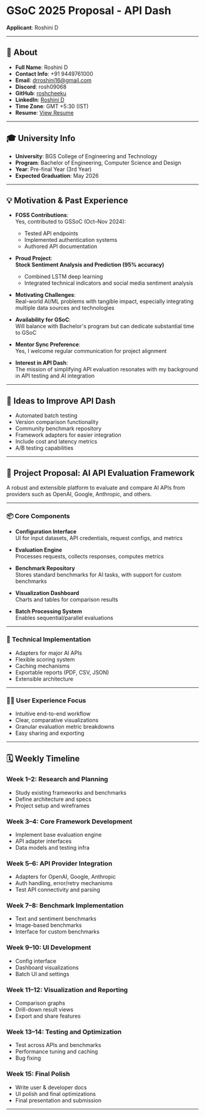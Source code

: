 # GSoC 2025 Proposal - API Dash  
**Applicant**: Roshini D

---

## 📌 About

- **Full Name**: Roshini D  
- **Contact Info**: +91 9449761000  
- **Email**: drroshini16@gmail.com  
- **Discord**: rosh09068  
- **GitHub**: [roshcheeku](https://github.com/roshcheeku)  
- **LinkedIn**: [Roshini D](https://www.linkedin.com/in/roshini-d-94497525b?utm_source=share&utm_campaign=share_via&utm_content=profile&utm_medium=android_app)  
- **Time Zone**: GMT +5:30 (IST)  
- **Resume**: [View Resume](https://drive.google.com/file/d/19ZU_qnS_mRASstlQ0PDlReb52By-64Ls/view?usp=drive_link)

---

## 🎓 University Info

- **University**: BGS College of Engineering and Technology  
- **Program**: Bachelor of Engineering, Computer Science and Design  
- **Year**: Pre-final Year (3rd Year)  
- **Expected Graduation**: May 2026  

---

## 💡 Motivation & Past Experience

- **FOSS Contributions**:  
  Yes, contributed to GSSoC (Oct–Nov 2024):  
  - Tested API endpoints  
  - Implemented authentication systems  
  - Authored API documentation  

- **Proud Project**:  
  **Stock Sentiment Analysis and Prediction (95% accuracy)**  
  - Combined LSTM deep learning  
  - Integrated technical indicators and social media sentiment analysis  

- **Motivating Challenges**:  
  Real-world AI/ML problems with tangible impact, especially integrating multiple data sources and technologies  

- **Availability for GSoC**:  
  Will balance with Bachelor's program but can dedicate substantial time to GSoC  

- **Mentor Sync Preference**:  
  Yes, I welcome regular communication for project alignment  

- **Interest in API Dash**:  
  The mission of simplifying API evaluation resonates with my background in API testing and AI integration  

---

## 🔧 Ideas to Improve API Dash

- Automated batch testing  
- Version comparison functionality  
- Community benchmark repository  
- Framework adapters for easier integration  
- Include cost and latency metrics  
- A/B testing capabilities  

---

## 🧠 Project Proposal: AI API Evaluation Framework

A robust and extensible platform to evaluate and compare AI APIs from providers such as OpenAI, Google, Anthropic, and others.

---

### 📦 Core Components

- **Configuration Interface**  
  UI for input datasets, API credentials, request configs, and metrics  

- **Evaluation Engine**  
  Processes requests, collects responses, computes metrics  

- **Benchmark Repository**  
  Stores standard benchmarks for AI tasks, with support for custom benchmarks  

- **Visualization Dashboard**  
  Charts and tables for comparison results  

- **Batch Processing System**  
  Enables sequential/parallel evaluations  

---

### 🔧 Technical Implementation

- Adapters for major AI APIs  
- Flexible scoring system  
- Caching mechanisms  
- Exportable reports (PDF, CSV, JSON)  
- Extensible architecture  

---

### 👩‍💻 User Experience Focus

- Intuitive end-to-end workflow  
- Clear, comparative visualizations  
- Granular evaluation metric breakdowns  
- Easy sharing and exporting  

---

## 🗓️ Weekly Timeline

### Week 1–2: Research and Planning  
- Study existing frameworks and benchmarks  
- Define architecture and specs  
- Project setup and wireframes

### Week 3–4: Core Framework Development  
- Implement base evaluation engine  
- API adapter interfaces  
- Data models and testing infra

### Week 5–6: API Provider Integration  
- Adapters for OpenAI, Google, Anthropic  
- Auth handling, error/retry mechanisms  
- Test API connectivity and parsing

### Week 7–8: Benchmark Implementation  
- Text and sentiment benchmarks  
- Image-based benchmarks  
- Interface for custom benchmarks

### Week 9–10: UI Development  
- Config interface  
- Dashboard visualizations  
- Batch UI and settings

### Week 11–12: Visualization and Reporting  
- Comparison graphs  
- Drill-down result views  
- Export and share features

### Week 13–14: Testing and Optimization  
- Test across APIs and benchmarks  
- Performance tuning and caching  
- Bug fixing

### Week 15: Final Polish  
- Write user & developer docs  
- UI polish and final optimizations  
- Final presentation and submission

---

